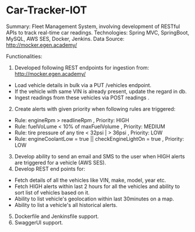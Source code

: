 # Car-Tracker-IOT
Summary: Fleet Management System, involving development of RESTful APIs to track real-time car readings.
Technologies: Spring MVC, SpringBoot, MySQL, AWS SES, Docker, Jenkins.
Data Source: http://mocker.egen.academy/

Functionalities:
1. Developed following REST endpoints for ingestion from: http://mocker.egen.academy/
- Load vehicle details in bulk via a PUT /vehicles endpoint.
- If the vehicle with same VIN is already present, update the regard in db.
- Ingest readings from these vehicles via POST readings .
2. Create alerts with given priority when following rules are triggered:
- Rule: engineRpm > readlineRpm , Priority: HIGH
- Rule: fuelVoLume < 10% of maxFuelVolume , Priority: MEDIUM
- Rule: tire pressure of any tire < 32psi | > 36psi , Priority: LOW
- Rule: engineCoolantLow = true || checkEngineLightOn = true , Priority: LOW
3. Develop ability to send an email and SMS to the user when HIGH alerts are triggered for a vehicle (AWS SES).
4. Develop REST end points for:
- Fetch details of all the vehicles like VIN, make, model, year etc.
- Fetch HIGH alerts within last 2 hours for all the vehicles and ability to sort list of vehicles based on it.
- Ability to list vehicle's geolocation within last 30minutes on a map.
- Ability to list a vehicle's all historical alerts.
5. Dockerfile and Jenkinsfile support.
6. SwaggerUI support.
